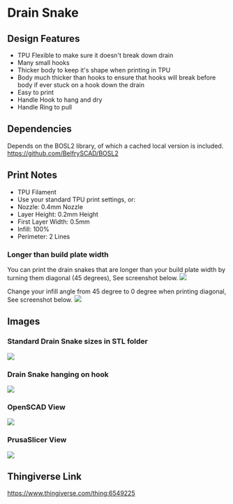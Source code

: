 # Drain Snake

## Design Features
- TPU Flexible to make sure it doesn't break down drain
- Many small hooks
- Thicker body to keep it's shape when printing in TPU
- Body much thicker than hooks to ensure that hooks will break before body if ever stuck on a hook down the drain
- Easy to print
- Handle Hook to hang and dry
- Handle Ring to pull

## Dependencies
Depends on the BOSL2 library, of which a cached local version is included.
https://github.com/BelfrySCAD/BOSL2

## Print Notes
- TPU Filament
- Use your standard TPU print settings, or:
- Nozzle: 0.4mm Nozzle
- Layer Height: 0.2mm Height
- First Layer Width: 0.5mm
- Infill: 100%
- Perimeter: 2 Lines

### Longer than build plate width
You can print the drain snakes that are longer than your build plate width by turning them diagonal (45 degrees), See screenshot below. 
![](Images/PrusaSlicerViewLongDiagonal.png)

 Change your infill angle from 45 degree to 0 degree when printing diagonal, See screenshot below. 
![](Images/PrusaSlicerViewLongDiagonalInfill0Degree.jpg)

## Images
### Standard Drain Snake sizes in STL folder
![](Images/DrainSnakesTypical.jpg)

### Drain Snake hanging on hook
![](Images/DrainSnakeHooked.jpg)

### OpenSCAD View
![](Images/OpenSCADView.png)

### PrusaSlicer View
![](Images/PrusaSlicerView.png)

## Thingiverse Link
https://www.thingiverse.com/thing:6549225
